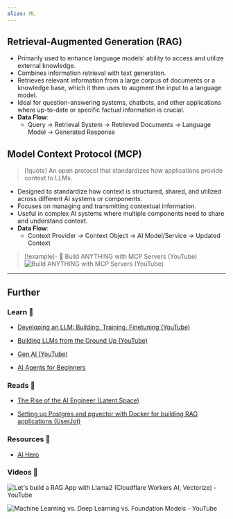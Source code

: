 ```yaml
---
alias: ML
---
```


## Retrieval-Augmented Generation (RAG)

- Primarily used to enhance language models' ability to access and utilize external knowledge.
- Combines information retrieval with text generation.
- Retrieves relevant information from a large corpus of documents or a knowledge base, which it then uses to augment the input to a language model.
- Ideal for question-answering systems, chatbots, and other applications where up-to-date or specific factual information is crucial.
- **Data Flow**: 
    - Query → Retrieval System → Retrieved Documents → Language Model → Generated Response

## Model Context Protocol (MCP)

> [!quote] An open protocol that standardizes how applications provide context to LLMs.

- Designed to standardize how context is structured, shared, and utilized across different AI systems or components.
- Focuses on managing and transmitting contextual information.
- Useful in complex AI systems where multiple components need to share and understand context.
- **Data Flow**:
    - Context Provider → Context Object → AI Model/Service → Updated Context

> [!example]- 🎥 Build ANYTHING with MCP Servers (YouTube)
> ![Build ANYTHING with MCP Servers (YouTube)](https://www.youtube.com/watch?v=sMqlObpNz64)

---
## Further

### Learn 🧠

- [Developing an LLM: Building, Training, Finetuning (YouTube)](https://www.youtube.com/watch?v=kPGTx4wcm_w)

- [Building LLMs from the Ground Up (YouTube)](https://www.youtube.com/watch?v=quh7z1q7-uc)

- [Gen AI (YouTube)](https://www.youtube.com/watch?v=d4yCWBGFCEs)

- [AI Agents for Beginners](https://microsoft.github.io/ai-agents-for-beginners/)

### Reads 📄

- [The Rise of the AI Engineer (Latent.Space)](https://www.latent.space/p/ai-engineer)

- [Setting up Postgres and pgvector with Docker for building RAG applications (UserJot)](https://userjot.com/blog/setting-up-postgres-pgvector-docker-rag/)

### Resources 🧩

- [AI Hero](https://www.aihero.dev/posts)

### Videos 🎥

![Let's build a RAG App with Llama2 (Cloudflare Workers AI, Vectorize) - YouTube](https://www.youtube.com/watch?v=zTNV_ryF0Hk)

![Machine Learning vs. Deep Learning vs. Foundation Models - YouTube](https://www.youtube.com/watch?v=Beh13Cd_QbY)

